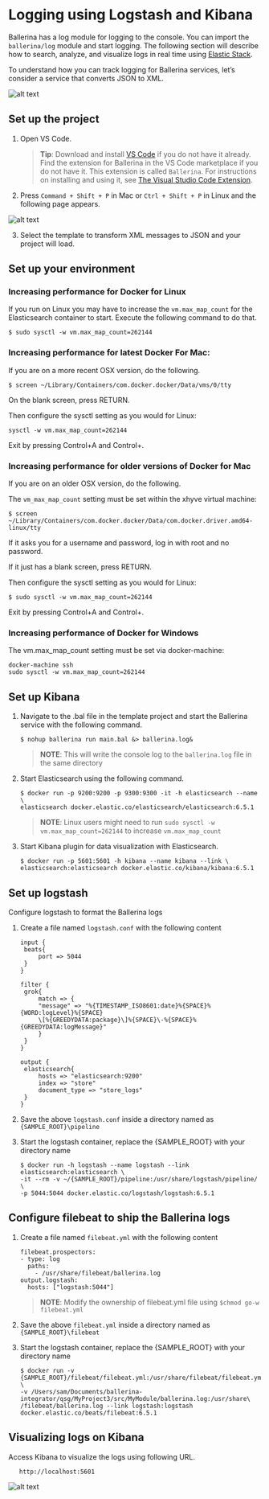 # Logging using Logstash and Kibana

Ballerina has a log module for logging to the console. You can import the `ballerina/log` module and start logging. The following section will describe how to search, analyze, and visualize logs in real time using [Elastic Stack](https://www.elastic.co/).

To understand how you can track logging for Ballerina services, let’s consider a service that converts JSON to XML.

![alt text](../../assets/img/logstash-kibana.png)

## Set up the project 

1. Open VS Code.
   > **Tip**: Download and install [VS Code](https://code.visualstudio.com/Download) if you do not have it already. Find the extension for Ballerina in the VS Code marketplace if you do not have it. This extension is called `Ballerina`. For instructions on installing and using it, see [The Visual Studio Code Extension](https://ballerina.io/learn/tools-ides/vscode-plugin/).

2. Press `Command + Shift + P` in Mac or `Ctrl + Shift + P` in Linux and the following page appears.

![alt text](../../assets/img/vs-code-landing.png)

3. Select the template to transform XML messages to JSON and your project will load.

## Set up your environment

### Increasing performance for Docker for Linux

If you run on Linux you may have to increase the `vm.max_map_count` for the Elasticsearch container to start. Execute the following command to do that.

```
$ sudo sysctl -w vm.max_map_count=262144

```

### Increasing performance for latest Docker For Mac:

If you are on a more recent OSX version, do the following.

```
$ screen ~/Library/Containers/com.docker.docker/Data/vms/0/tty

```

On the blank screen, press RETURN.

Then configure the sysctl setting as you would for Linux:

```
sysctl -w vm.max_map_count=262144

```

Exit by pressing Control+A and Control+\.

### Increasing performance for older versions of Docker for Mac

If you are on an older OSX version, do the following.

The `vm_max_map_count` setting must be set within the xhyve virtual machine:

```
$ screen ~/Library/Containers/com.docker.docker/Data/com.docker.driver.amd64-linux/tty

```

If it asks you for a username and password, log in with root and no password.

If it just has a blank screen, press RETURN.

Then configure the sysctl setting as you would for Linux:

```
$ sudo sysctl -w vm.max_map_count=262144

```

Exit by pressing Control+A and Control+\.

### Increasing performance of Docker for Windows

The vm.max_map_count setting must be set via docker-machine:

```
docker-machine ssh
sudo sysctl -w vm.max_map_count=262144

```

## Set up Kibana

1. Navigate to the .bal file in the template project and start the Ballerina service with the following command.

   ```
   $ nohup ballerina run main.bal &> ballerina.log&

   ```

   > **NOTE**: This will write the console log to the `ballerina.log` file in the same directory

2. Start Elasticsearch using the following command.

   ```
   $ docker run -p 9200:9200 -p 9300:9300 -it -h elasticsearch --name \
   elasticsearch docker.elastic.co/elasticsearch/elasticsearch:6.5.1 
   ```

   > **NOTE**: Linux users might need to run `sudo sysctl -w vm.max_map_count=262144` to increase `vm.max_map_count` 
   
3. Start Kibana plugin for data visualization with Elasticsearch.

   ```
   $ docker run -p 5601:5601 -h kibana --name kibana --link \
   elasticsearch:elasticsearch docker.elastic.co/kibana/kibana:6.5.1     
   ```

## Set up logstash

Configure logstash to format the Ballerina logs

1. Create a file named `logstash.conf` with the following content
   ```
   input {  
    beats{ 
        port => 5044 
    }  
   }
   
   filter {  
    grok{  
        match => { 
	    "message" => "%{TIMESTAMP_ISO8601:date}%{SPACE}%{WORD:logLevel}%{SPACE}
	    \[%{GREEDYDATA:package}\]%{SPACE}\-%{SPACE}%{GREEDYDATA:logMessage}"
        }  
    }  
   }   
   
   output {  
    elasticsearch{  
        hosts => "elasticsearch:9200"  
        index => "store"  
        document_type => "store_logs"  
    }  
   }  
   ```

2. Save the above `logstash.conf` inside a directory named as `{SAMPLE_ROOT}\pipeline`
     
3. Start the logstash container, replace the {SAMPLE_ROOT} with your directory name
     
   ```
   $ docker run -h logstash --name logstash --link elasticsearch:elasticsearch \
   -it --rm -v ~/{SAMPLE_ROOT}/pipeline:/usr/share/logstash/pipeline/ \
   -p 5044:5044 docker.elastic.co/logstash/logstash:6.5.1
   ```
  
## Configure filebeat to ship the Ballerina logs
    
1. Create a file named `filebeat.yml` with the following content

   ```
   filebeat.prospectors:
   - type: log
     paths:
       - /usr/share/filebeat/ballerina.log
   output.logstash:
     hosts: ["logstash:5044"]  
   ```
   
   > **NOTE**: Modify the ownership of filebeat.yml file using `$chmod go-w filebeat.yml` 

2. Save the above `filebeat.yml` inside a directory named as `{SAMPLE_ROOT}\filebeat`   
        
3. Start the logstash container, replace the {SAMPLE_ROOT} with your directory name
     
   ```
   $ docker run -v {SAMPLE_ROOT}/filebeat/filebeat.yml:/usr/share/filebeat/filebeat.yml \
   -v /Users/sam/Documents/ballerina-integrator/qsg/MyProject3/src/MyModule/ballerina.log:/usr/share\
   /filebeat/ballerina.log --link logstash:logstash docker.elastic.co/beats/filebeat:6.5.1
   ```

## Visualizing logs on Kibana

Access Kibana to visualize the logs using following URL.

```
   http://localhost:5601 
```
![alt text](../../assets/img/logstash-kibana-visual.png)
